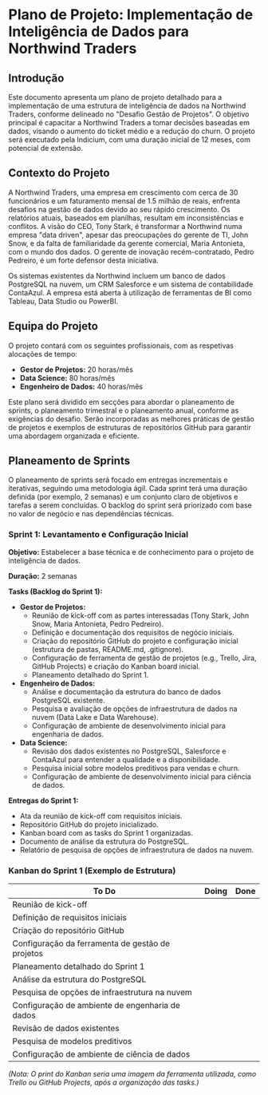 # Plano de Projeto: Implementação de Inteligência de Dados para Northwind Traders

## Introdução

Este documento apresenta um plano de projeto detalhado para a implementação de uma estrutura de inteligência de dados na Northwind Traders, conforme delineado no "Desafio Gestão de Projetos". O objetivo principal é capacitar a Northwind Traders a tomar decisões baseadas em dados, visando o aumento do ticket médio e a redução do churn. O projeto será executado pela Indicium, com uma duração inicial de 12 meses, com potencial de extensão.

## Contexto do Projeto

A Northwind Traders, uma empresa em crescimento com cerca de 30 funcionários e um faturamento mensal de 1.5 milhão de reais, enfrenta desafios na gestão de dados devido ao seu rápido crescimento. Os relatórios atuais, baseados em planilhas, resultam em inconsistências e conflitos. A visão do CEO, Tony Stark, é transformar a Northwind numa empresa "data driven", apesar das preocupações do gerente de TI, John Snow, e da falta de familiaridade da gerente comercial, Maria Antonieta, com o mundo dos dados. O gerente de inovação recém-contratado, Pedro Pedreiro, é um forte defensor desta iniciativa.

Os sistemas existentes da Northwind incluem um banco de dados PostgreSQL na nuvem, um CRM Salesforce e um sistema de contabilidade ContaAzul. A empresa está aberta à utilização de ferramentas de BI como Tableau, Data Studio ou PowerBI.

## Equipa do Projeto

O projeto contará com os seguintes profissionais, com as respetivas alocações de tempo:

*   **Gestor de Projetos:** 20 horas/mês
*   **Data Science:** 80 horas/mês
*   **Engenheiro de Dados:** 40 horas/mês

Este plano será dividido em secções para abordar o planeamento de sprints, o planeamento trimestral e o planeamento anual, conforme as exigências do desafio. Serão incorporadas as melhores práticas de gestão de projetos e exemplos de estruturas de repositórios GitHub para garantir uma abordagem organizada e eficiente.

## Planeamento de Sprints

O planeamento de sprints será focado em entregas incrementais e iterativas, seguindo uma metodologia ágil. Cada sprint terá uma duração definida (por exemplo, 2 semanas) e um conjunto claro de objetivos e tarefas a serem concluídas. O backlog do sprint será priorizado com base no valor de negócio e nas dependências técnicas.

### Sprint 1: Levantamento e Configuração Inicial

**Objetivo:** Estabelecer a base técnica e de conhecimento para o projeto de inteligência de dados.

**Duração:** 2 semanas

**Tasks (Backlog do Sprint 1):**

*   **Gestor de Projetos:**
    *   Reunião de kick-off com as partes interessadas (Tony Stark, John Snow, Maria Antonieta, Pedro Pedreiro).
    *   Definição e documentação dos requisitos de negócio iniciais.
    *   Criação do repositório GitHub do projeto e configuração inicial (estrutura de pastas, README.md, .gitignore).
    *   Configuração de ferramenta de gestão de projetos (e.g., Trello, Jira, GitHub Projects) e criação do Kanban board inicial.
    *   Planeamento detalhado do Sprint 1.
*   **Engenheiro de Dados:**
    *   Análise e documentação da estrutura do banco de dados PostgreSQL existente.
    *   Pesquisa e avaliação de opções de infraestrutura de dados na nuvem (Data Lake e Data Warehouse).
    *   Configuração de ambiente de desenvolvimento inicial para engenharia de dados.
*   **Data Science:**
    *   Revisão dos dados existentes no PostgreSQL, Salesforce e ContaAzul para entender a qualidade e a disponibilidade.
    *   Pesquisa inicial sobre modelos preditivos para vendas e churn.
    *   Configuração de ambiente de desenvolvimento inicial para ciência de dados.

**Entregas do Sprint 1:**

*   Ata da reunião de kick-off com requisitos iniciais.
*   Repositório GitHub do projeto inicializado.
*   Kanban board com as tasks do Sprint 1 organizadas.
*   Documento de análise da estrutura do PostgreSQL.
*   Relatório de pesquisa de opções de infraestrutura de dados na nuvem.

### Kanban do Sprint 1 (Exemplo de Estrutura)

| To Do | Doing | Done |
|---|---|---|
| Reunião de kick-off | | |
| Definição de requisitos iniciais | | |
| Criação do repositório GitHub | | |
| Configuração da ferramenta de gestão de projetos | | |
| Planeamento detalhado do Sprint 1 | | |
| Análise da estrutura do PostgreSQL | | |
| Pesquisa de opções de infraestrutura na nuvem | | |
| Configuração de ambiente de engenharia de dados | | |
| Revisão de dados existentes | | |
| Pesquisa de modelos preditivos | | |
| Configuração de ambiente de ciência de dados | | |

*(Nota: O print do Kanban seria uma imagem da ferramenta utilizada, como Trello ou GitHub Projects, após a organização das tasks.)*

